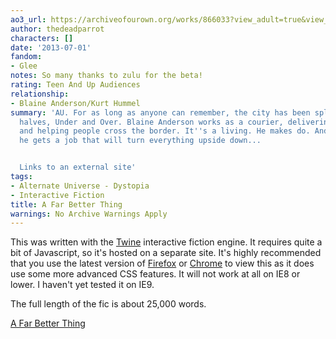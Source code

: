 ```yaml
---
ao3_url: https://archiveofourown.org/works/866033?view_adult=true&view_full_work=true
author: thedeadparrot
characters: []
date: '2013-07-01'
fandom:
- Glee
notes: So many thanks to zulu for the beta!
rating: Teen And Up Audiences
relationship:
- Blaine Anderson/Kurt Hummel
summary: 'AU. For as long as anyone can remember, the city has been split into two
  halves, Under and Over. Blaine Anderson works as a courier, delivering messages
  and helping people cross the border. It''s a living. He makes do. And then one day,
  he gets a job that will turn everything upside down...


  Links to an external site'
tags:
- Alternate Universe - Dystopia
- Interactive Fiction
title: A Far Better Thing
warnings: No Archive Warnings Apply
---
```


This was written with the [Twine](http://www.auntiepixelante.com/twine/) interactive fiction engine. It requires quite a bit of Javascript, so it's hosted on a separate site. It's highly recommended that you use the latest version of [Firefox](http://www.mozilla.org/en-US/firefox/new/) or [Chrome](https://www.google.com/intl/en/chrome/browser/) to view this as it does use some more advanced CSS features. It will not work at all on IE8 or lower. I haven't yet tested it on IE9.

The full length of the fic is about 25,000 words.


[A Far Better Thing](http://thedeadparrot.github.io/fic-projects/edge/a-far-better-thing.html)